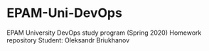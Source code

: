 # EPAM-Uni-DevOps
EPAM University DevOps study program (Spring 2020)
Homework repository
Student: Oleksandr Briukhanov

